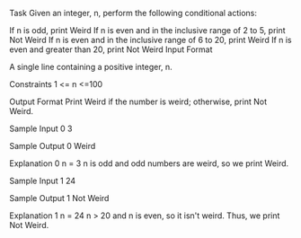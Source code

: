 Task
Given an integer, n, perform the following conditional actions:

If n is odd, print Weird
If n is even and in the inclusive range of 2 to 5, print Not Weird
If n is even and in the inclusive range of 6 to 20, print Weird
If n is even and greater than 20, print Not Weird
Input Format

A single line containing a positive integer, n.

Constraints
1 <= n <=100

Output Format
Print Weird if the number is weird; otherwise, print Not Weird.

Sample Input 0
3

Sample Output 0
Weird

Explanation 0
n = 3
n is odd and odd numbers are weird, so we print Weird.

Sample Input 1
24

Sample Output 1
Not Weird

Explanation 1
n = 24
n > 20 and n is even, so it isn't weird. Thus, we print Not Weird.